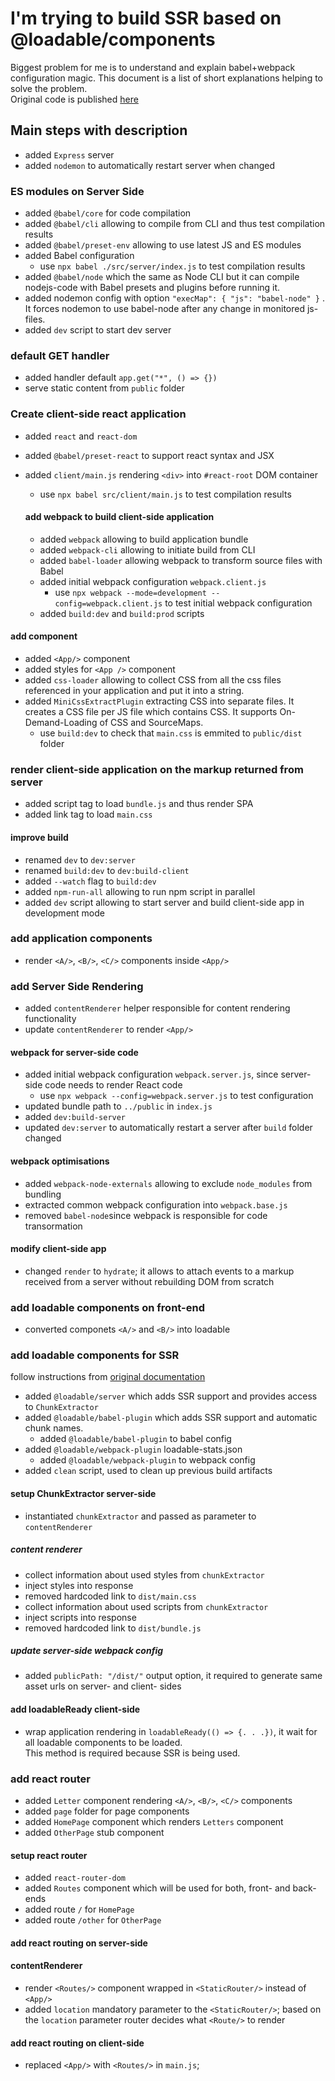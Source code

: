 # I'm trying to build SSR based on @loadable/components

Biggest problem for me is to understand and explain babel+webpack configuration magic. This document is a list of short explanations helping to solve the problem.  
Original code is published [here](https://github.com/gregberge/loadable-components/tree/main/examples/server-side-rendering)

## Main steps with description

- added `Express` server
- added `nodemon` to automatically restart server when changed

### ES modules on Server Side

- added `@babel/core` for code compilation
- added `@babel/cli` allowing to compile from CLI and thus test compilation results
- added `@babel/preset-env` allowing to use latest JS and ES modules
- added Babel configuration
  - use `npx babel ./src/server/index.js` to test compilation results
- added `@babel/node` which the same as Node CLI but it can compile nodejs-code with Babel presets and plugins before running it.
- added nodemon config with option `"execMap": { "js": "babel-node" }` . It forces nodemon to use babel-node after any change in monitored js-files.
- added `dev` script to start dev server

### default GET handler

- added handler default `app.get("*", () => {})`
- serve static content from `public` folder

### Create client-side react application

- added `react` and `react-dom`
- added `@babel/preset-react` to support react syntax and JSX
- added `client/main.js` rendering `<div>` into `#react-root` DOM container

  - use `npx babel src/client/main.js` to test compilation results

  #### add webpack to build client-side application

  - added `webpack` allowing to build application bundle
  - added `webpack-cli` allowing to initiate build from CLI
  - added `babel-loader` allowing webpack to transform source files with Babel
  - added initial webpack configuration `webpack.client.js`
    - use `npx webpack --mode=development --config=webpack.client.js` to test initial webpack configuration
  - added `build:dev` and `build:prod` scripts

#### add <App/> component

- added `<App/>` component
- added styles for `<App />` component
- added `css-loader` allowing to collect CSS from all the css files referenced in your application and put it into a string.
- added `MiniCssExtractPlugin` extracting CSS into separate files. It creates a CSS file per JS file which contains CSS. It supports On-Demand-Loading of CSS and SourceMaps.
  - use `build:dev` to check that `main.css` is emmited to `public/dist` folder

### render client-side application on the markup returned from server

- added script tag to load `bundle.js` and thus render SPA
- added link tag to load `main.css`

#### improve build

- renamed `dev` to `dev:server`
- renamed `build:dev` to `dev:build-client`
- added `--watch` flag to `build:dev`
- added `npm-run-all` allowing to run npm script in parallel
- added `dev` script allowing to start server and build client-side app in development mode

### add application components

- render `<A/>`, `<B/>`, `<C/>` components inside `<App/>`

### add Server Side Rendering

- added `contentRenderer` helper responsible for content rendering functionality
- update `contentRenderer` to render `<App/>`

#### webpack for server-side code

- added initial webpack configuration `webpack.server.js`, since server-side code needs to render React code
  - use `npx webpack --config=webpack.server.js` to test configuration
- updated bundle path to `../public` in `index.js`
- added `dev:build-server`
- updated `dev:server` to automatically restart a server after `build` folder changed

#### webpack optimisations

- added `webpack-node-externals` allowing to exclude `node_modules` from bundling
- extracted common webpack configuration into `webpack.base.js`
- removed `babel-node`since webpack is responsible for code transormation

#### modify client-side app

- changed `render` to `hydrate`; it allows to attach events to a markup received from a server without rebuilding DOM from scratch

### add loadable components on front-end

- converted componets `<A/>` and `<B/>` into loadable

### add loadable components for SSR

follow instructions from [original documentation](https://loadable-components.com/docs/server-side-rendering/)

- added `@loadable/server` which adds SSR support and provides access to `ChunkExtractor`
- added `@loadable/babel-plugin` which adds SSR support and automatic chunk names.
  - added `@loadable/babel-plugin` to babel config
- added `@loadable/webpack-plugin` loadable-stats.json
  - added `@loadable/webpack-plugin` to webpack config
- added `clean` script, used to clean up previous build artifacts

#### setup ChunkExtractor server-side

- instantiated `chunkExtractor` and passed as parameter to `contentRenderer`

##### content renderer

- collect information about used styles from `chunkExtractor`
- inject styles into response
- removed hardcoded link to `dist/main.css`
- collect information about used scripts from `chunkExtractor`
- inject scripts into response
- removed hardcoded link to `dist/bundle.js`

##### update server-side webpack config

- added `publicPath: "/dist/"` output option, it required to generate same asset urls on server- and client- sides

#### add loadableReady client-side

- wrap application rendering in `loadableReady(() => {. . .})`, it wait for all loadable components to be loaded.  
  This method is required because SSR is being used.

### add react router

- added `Letter` component rendering `<A/>`, `<B/>`, `<C/>` components
- added `page` folder for page components
- added `HomePage` component which renders `Letters` component
- added `OtherPage` stub component

#### setup react router

- added `react-router-dom`
- added `Routes` component which will be used for both, front- and back- ends
- added route `/` for `HomePage`
- added route `/other` for `OtherPage`

#### add react routing on server-side

#### contentRenderer

- render `<Routes/>` component wrapped in `<StaticRouter/>` instead of `<App/>`
- added `location` mandatory parameter to the `<StaticRouter/>`; based on the `location` parameter router decides what `<Route/>` to render

#### add react routing on client-side

- replaced `<App/>` with `<Routes/>` in `main.js`;
